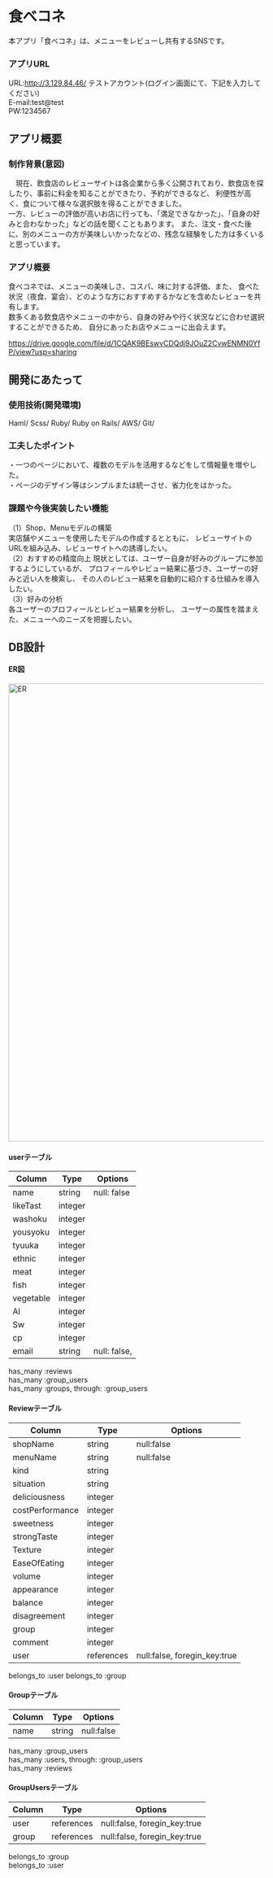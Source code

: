 # 食べコネ
  本アプリ「食べコネ」は、メニューをレビューし共有するSNSです。
### アプリURL
URL:http://3.129.84.46/
テストアカウント(ログイン画面にて、下記を入力してください)  
  E-mail:test@test  
  PW:1234567  

## アプリ概要
### 制作背景(意図)
　現在、飲食店のレビューサイトは各企業から多く公開されており、飲食店を探したり、事前に料金を知ることができたり、予約ができるなど、
利便性が高く、食について様々な選択肢を得ることができました。  
  一方、レビューの評価が高いお店に行っても、「満足できなかった」、「自身の好みと合わなかった」などの話を聞くこともあります。
また、注文・食べた後に、別のメニューの方が美味しいかったなどの、残念な経験をした方は多くいると思っています。

### アプリ概要
  食べコネでは、メニューの美味しさ、コスパ、味に対する評価、また、
食べた状況（夜食、宴会）、どのような方におすすめするかなどを含めたレビューを共有します。  
  数多くある飲食店やメニューの中から、自身の好みや行く状況などに合わせ選択することができるため、
自分にあったお店やメニューに出会えます。

https://drive.google.com/file/d/1CQAK9BEswvCDQdj9JOuZ2CvwENMN0YfP/view?usp=sharing


## 開発にあたって 
### 使用技術(開発環境)
Haml/ Scss/ Ruby/ Ruby on Rails/ AWS/ Git/

### 工夫したポイント
・一つのページにおいて、複数のモデルを活用するなどをして情報量を増やした。  
・ページのデザイン等はシンプルまたは統一させ、省力化をはかった。  

### 課題や今後実装したい機能
（1）Shop、Menuモデルの構築  
実店舗やメニューを使用したモデルの作成するとともに、
レビューサイトのURLを組み込み、レビューサイトへの誘導したい。  
（2）おすすめの精度向上
現状としては、ユーザー自身が好みのグループに参加するようにしているが、
プロフィールやレビュー結果に基づき、ユーザーの好みと近い人を検索し、
その人のレビュー結果を自動的に紹介する仕組みを導入したい。  
（3）好みの分析  
各ユーザーのプロフィールとレビュー結果を分析し、
ユーザーの属性を踏まえた、メニューへのニーズを把握したい。  

## DB設計
#### ER図
<img width="901" alt="ER" src="https://user-images.githubusercontent.com/67084301/90975957-d376cf00-e573-11ea-8a06-149e8cbf2b08.png">

#### userテーブル
|Column|Type|Options|
|------|----|-------|
|name|string|null: false|
|likeTast|integer||
|washoku|integer||
|yousyoku|integer||
|tyuuka|integer||
|ethnic|integer||
|meat|integer||
|fish|integer||
|vegetable|integer||
|Al|integer||
|Sw|integer||
|cp|integer||
|email|string|null: false,|

has_many :reviews  
has_many :group_users  
has_many :groups, through: :group_users  

#### Reviewテーブル
|Column|Type|Options|
|------|----|-------|
|shopName|string|null:false|
|menuName|string|null:false|
|kind|string||
|situation|string||
|deliciousness|integer ||
|costPerformance|integer ||
|sweetness|integer ||
|strongTaste|integer ||
|Texture|integer ||
|EaseOfEating|integer ||
|volume|integer ||
|appearance|integer ||
|balance|integer ||
|disagreement|integer ||
|group|integer ||
|comment|integer ||
|user|references |null:false, foregin_key:true|

belongs_to :user
belongs_to :group

#### Groupテーブル
|Column|Type|Options|
|------|----|-------|
|name|string|null:false|

has_many :group_users  
has_many :users, through: :group_users  
has_many :reviews  

#### GroupUsersテーブル
|Column|Type|Options|
|------|----|-------|
|user|references |null:false, foregin_key:true|
|group|references |null:false, foregin_key:true|

belongs_to :group  
belongs_to :user  